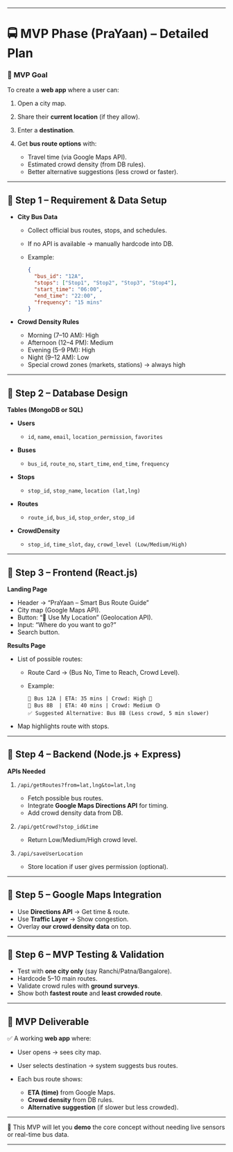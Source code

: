 
---

# 🚍 **MVP Phase (PraYaan) – Detailed Plan**

### 🎯 **MVP Goal**

To create a **web app** where a user can:

1. Open a city map.
2. Share their **current location** (if they allow).
3. Enter a **destination**.
4. Get **bus route options** with:

   * Travel time (via Google Maps API).
   * Estimated crowd density (from DB rules).
   * Better alternative suggestions (less crowd or faster).

---

## 🔹 Step 1 – Requirement & Data Setup

* **City Bus Data**

  * Collect official bus routes, stops, and schedules.
  * If no API is available → manually hardcode into DB.
  * Example:

    ```json
    {
      "bus_id": "12A",
      "stops": ["Stop1", "Stop2", "Stop3", "Stop4"],
      "start_time": "06:00",
      "end_time": "22:00",
      "frequency": "15 mins"
    }
    ```

* **Crowd Density Rules**

  * Morning (7–10 AM): High
  * Afternoon (12–4 PM): Medium
  * Evening (5–9 PM): High
  * Night (9–12 AM): Low
  * Special crowd zones (markets, stations) → always high

---

## 🔹 Step 2 – Database Design

**Tables (MongoDB or SQL)**

* **Users**

  * `id`, `name`, `email`, `location_permission`, `favorites`

* **Buses**

  * `bus_id`, `route_no`, `start_time`, `end_time`, `frequency`

* **Stops**

  * `stop_id`, `stop_name`, `location (lat,lng)`

* **Routes**

  * `route_id`, `bus_id`, `stop_order`, `stop_id`

* **CrowdDensity**

  * `stop_id`, `time_slot`, `day`, `crowd_level (Low/Medium/High)`

---

## 🔹 Step 3 – Frontend (React.js)

**Landing Page**

* Header → “PraYaan – Smart Bus Route Guide”
* City map (Google Maps API).
* Button: “📍 Use My Location” (Geolocation API).
* Input: “Where do you want to go?”
* Search button.

**Results Page**

* List of possible routes:

  * Route Card → (Bus No, Time to Reach, Crowd Level).
  * Example:

    ```
    🚌 Bus 12A | ETA: 35 mins | Crowd: High 🔴
    🚌 Bus 8B  | ETA: 40 mins | Crowd: Medium 🟡
    ✅ Suggested Alternative: Bus 8B (Less crowd, 5 min slower)
    ```

* Map highlights route with stops.

---

## 🔹 Step 4 – Backend (Node.js + Express)

**APIs Needed**

1. `/api/getRoutes?from=lat,lng&to=lat,lng`

   * Fetch possible bus routes.
   * Integrate **Google Maps Directions API** for timing.
   * Add crowd density data from DB.

2. `/api/getCrowd?stop_id&time`

   * Return Low/Medium/High crowd level.

3. `/api/saveUserLocation`

   * Store location if user gives permission (optional).

---

## 🔹 Step 5 – Google Maps Integration

* Use **Directions API** → Get time & route.
* Use **Traffic Layer** → Show congestion.
* Overlay **our crowd density data** on top.

---

## 🔹 Step 6 – MVP Testing & Validation

* Test with **one city only** (say Ranchi/Patna/Bangalore).
* Hardcode 5–10 main routes.
* Validate crowd rules with **ground surveys**.
* Show both **fastest route** and **least crowded route**.

---

## 🔹 MVP Deliverable

✅ A working **web app** where:

* User opens → sees city map.
* User selects destination → system suggests bus routes.
* Each bus route shows:

  * **ETA (time)** from Google Maps.
  * **Crowd density** from DB rules.
  * **Alternative suggestion** (if slower but less crowded).

---

📌 This MVP will let you **demo** the core concept without needing live sensors or real-time bus data.

---

